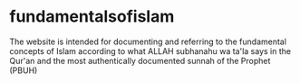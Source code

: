 # fundamentalsofislam
The website is intended for documenting and referring to the fundamental concepts of Islam according to what ALLAH subhanahu wa ta'la says in the Qur'an and the most authentically documented sunnah of the Prophet (PBUH)
